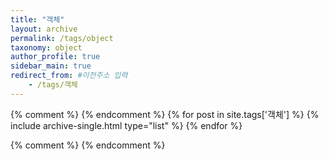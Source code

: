 ```yaml
---
title: "객체"
layout: archive
permalink: /tags/object
taxonomy: object
author_profile: true
sidebar_main: true
redirect_from: #이전주소 입력
    - /tags/객체
---
```


{% comment %}
{% endcomment %}
{% for post in site.tags['객체'] %}
  {% include archive-single.html type="list" %}
{% endfor %}

{% comment %}
{% endcomment %}